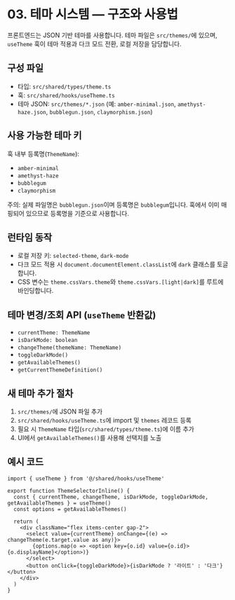 # 03. 테마 시스템 — 구조와 사용법

프론트엔드는 JSON 기반 테마를 사용합니다. 테마 파일은 `src/themes/`에 있으며, `useTheme` 훅이 테마 적용과 다크 모드 전환, 로컬 저장을 담당합니다.

## 구성 파일
- 타입: `src/shared/types/theme.ts`
- 훅: `src/shared/hooks/useTheme.ts`
- 테마 JSON: `src/themes/*.json` (예: `amber-minimal.json`, `amethyst-haze.json`, `bubblegun.json`, `claymorphism.json`)

## 사용 가능한 테마 키
훅 내부 등록명(`ThemeName`):
- `amber-minimal`
- `amethyst-haze`
- `bubblegum`
- `claymorphism`

주의: 실제 파일명은 `bubblegun.json`이며 등록명은 `bubblegum`입니다. 훅에서 이미 매핑되어 있으므로 등록명을 기준으로 사용합니다.

## 런타임 동작
- 로컬 저장 키: `selected-theme`, `dark-mode`
- 다크 모드 적용 시 `document.documentElement.classList`에 `dark` 클래스를 토글합니다.
- CSS 변수는 `theme.cssVars.theme`와 `theme.cssVars.[light|dark]`를 루트에 바인딩합니다.

## 테마 변경/조회 API (`useTheme` 반환값)
- `currentTheme: ThemeName`
- `isDarkMode: boolean`
- `changeTheme(themeName: ThemeName)`
- `toggleDarkMode()`
- `getAvailableThemes()`
- `getCurrentThemeDefinition()`

## 새 테마 추가 절차
1) `src/themes/`에 JSON 파일 추가
2) `src/shared/hooks/useTheme.ts`에 import 및 `themes` 레코드 등록
3) 필요 시 `ThemeName` 타입(`src/shared/types/theme.ts`)에 이름 추가
4) UI에서 `getAvailableThemes()`를 사용해 선택지를 노출

## 예시 코드
```tsx
import { useTheme } from '@/shared/hooks/useTheme'

export function ThemeSelectorInline() {
  const { currentTheme, changeTheme, isDarkMode, toggleDarkMode, getAvailableThemes } = useTheme()
  const options = getAvailableThemes()

  return (
    <div className="flex items-center gap-2">
      <select value={currentTheme} onChange={(e) => changeTheme(e.target.value as any)}>
        {options.map(o => <option key={o.id} value={o.id}>{o.displayName}</option>)}
      </select>
      <button onClick={toggleDarkMode}>{isDarkMode ? '라이트' : '다크'}</button>
    </div>
  )
}
```
